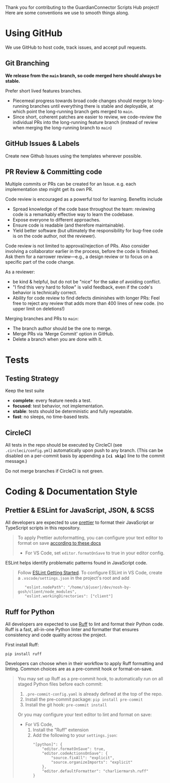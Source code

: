 Thank you for contributing to the GuardianConnector Scripts Hub project!
Here are some conventions we use to smooth things along.

# Using GitHub

We use GitHub to host code, track issues, and accept pull requests.

## Git Branching

**We release from the `main` branch, so code merged here should always be stable.**

Prefer short lived features branches.
- Piecemeal progress towards broad code changes should merge to long-running branches until
  everything there is stable and deployable, at which point the long-running branch gets merged
  to `main`.
- Since short, coherent patches are easier to review, we code-review the individual PRs into
  the long-running feature branch (instead of review when merging the long-running branch to
  `main`)


## GitHub Issues & Labels

Create new Github Issues using the templates wherever possible.

## PR Review & Committing code

Multiple commits or PRs can be created for an Issue. e.g. each implementation step might get its own PR.

Code review is encouraged as a powerful tool for learning.  Benefits include
- Spread knowledge of the code base throughout the team: reviewing code is a remarkably effective way to learn the codebase.
- Expose everyone to different approaches.
- Ensure code is readable (and therefore maintainable).
- Yield better software (but ultimately the responsibility
  for bug-free code is on the code author, not the reviewer).

Code review is not limited to approval/rejection of PRs. Also consider involving a collaborator
earlier in the process, before the code is finished.  Ask them for a narrower review—e.g., a
design review or to focus on a specific part of the code change.

As a reviewer:
- be kind & helpful, but do not be "nice" for the sake of avoiding conflict.
- "I find this very hard to follow" is valid feedback, even if the code's behavior is technically correct.
- Ability for code review to find defects diminishes with longer PRs: Feel free to reject any
  review that adds more than 400 lines of new code. (no upper limit on deletions!)

Merging branches and PRs to `main`:
- The branch author should be the one to merge.
- Merge PRs via 'Merge Commit' option in GitHub.
- Delete a branch when you are done with it.


# Tests

## Testing Strategy

Keep the test suite
* **complete**: every feature needs a test.
* **focused**: test behavior, not implementation.
* **stable**: tests should be deterministic and fully repeatable.
* **fast**: no sleeps, no time-based tests.

## CircleCI

All tests in the repo should be executed by CircleCI (see `.circleci/config.yml`)
automatically upon push to any branch.  (This can be disabled on a per-commit basis
by appending a **`[ci skip]`** line to the commit message.)

Do not merge branches if CircleCI is not green.


# Coding & Documentation Style

## Prettier & ESLint for JavaScript, JSON, & SCSS

All developers are expected to use [prettier](https://prettier.io/) to format their JavaScript or TypeScript scripts in this repository.

> To apply Prettier autoformatting, you can configure your text editor to format on save [according
> to these docs](https://prettier.io/docs/en/editors.html)
> - For VS Code, set `editor.formatOnSave` to true in your editor config.


ESLint helps identify problematic patterns found in JavaScript code.

> Follow [ESLint Getting Started](https://eslint.org/docs/user-guide/getting-started).
> To configure ESLint in VS Code, create a `.vscode/settings.json` in the project's root and add
> ```
>    "eslint.nodePath": "/home/\${user}/dev/nosh-by-gosh/client/node_modules",
>    "eslint.workingDirectories": ["client"]
> ```


## Ruff for Python

All developers are expected to use [Ruff](https://github.com/astral-sh/ruff) to lint and format
their Python code. Ruff is a fast, all-in-one Python linter and formatter that ensures consistency
and code quality across the project.

First install Ruff:

    pip install ruff

Developers can choose when in their workflow to apply Ruff formatting and linting. Common choices are as a pre-commit hook or format-on-save.

> You may set up Ruff as a pre-commit hook, to automatically run on all staged Python files before each commit:
> 1. `.pre-commit-config.yaml` is already defined at the top of the repo.
> 2. Install the pre-commit package: `pip install pre-commit`
> 3. Install the git hook: `pre-commit install`
>
>
> Or you may configure your text editor to lint and format on save:
> - For VS Code,
>   1. Install the "Ruff" extension
>   2. Add the following to your `settings.json`:
>      ```
>      "[python]": {
>          "editor.formatOnSave": true,
>          "editor.codeActionsOnSave": {
>              "source.fixAll": "explicit",
>              "source.organizeImports": "explicit"
>          },
>          "editor.defaultFormatter": "charliermarsh.ruff"
>      }
>      ```